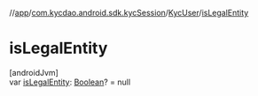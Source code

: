 //[app](../../../index.md)/[com.kycdao.android.sdk.kycSession](../index.md)/[KycUser](index.md)/[isLegalEntity](is-legal-entity.md)

# isLegalEntity

[androidJvm]\
var [isLegalEntity](is-legal-entity.md): [Boolean](https://kotlinlang.org/api/latest/jvm/stdlib/kotlin/-boolean/index.html)? = null
